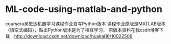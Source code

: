 # ML-code-using-matlab-and-python
coursera吴恩达机器学习课程作业自写Python版本
课程作业原版是MATLAB版本（填空式编码），贴出Python版本是为了相互学习，
原版本资料在我csdn博客下载：http://download.csdn.net/download/huakai16/10022509
